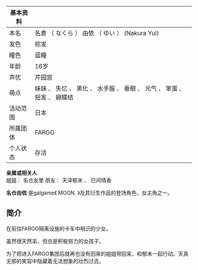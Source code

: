 |  **基本资料**  ||
|---|---|
|本名  |  名倉  （  なくら  ）  由依  （  ゆい  ）  (Nakura Yui)   |
|发色  |  棕发   |
|瞳色  |  蓝瞳   |
|年龄  |  16岁   |
|声优  |  芹园宫   |
|萌点  |  妹妹  、  失忆  、  黑化  、  水手服  、  垂眼  、  元气  、  笨蛋  、  短发  、  蝴蝶结   |
|活动范围  |  日本   |
|所属团体  |  FARGO   |
|个人状态  |  存活   |
**亲属或相关人**  
姐姐：  名仓友里  朋友：  天泽郁未  、  巳间晴香  
  
**名仓由依** 是galgame《  MOON.  》及其衍生作品的登场角色，女主角之一。

##  简介

在前往FARGO隔离设施的卡车中相识的少女。

虽然很天然呆，但总是积极努力的女孩子。

为了把进入FARGO集团后就再也没有回来的姐姐带回来，和郁未一起行动。天真无邪的笑容中隐藏着无法想象的壮烈过去。

